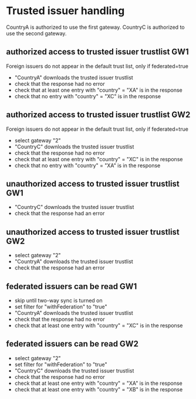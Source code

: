 # Trusted issuer handling 

CountryA is authorized to use the first gateway. 
CountryC is authorized to use the second gateway. 


## authorized access to trusted issuer trustlist GW1
Foreign issuers do not appear in the default trust list, only if federated=true

* "CountryA" downloads the trusted issuer trustlist
* check that the response had no error
* check that at least one entry with "country" = "XA" is in the response
* check that no entry with "country" = "XC" is in the response


## authorized access to trusted issuer trustlist GW2
Foreign issuers do not appear in the default trust list, only if federated=true

* select gateway "2"
* "CountryC" downloads the trusted issuer trustlist
* check that the response had no error
* check that at least one entry with "country" = "XC" is in the response
* check that no entry with "country" = "XA" is in the response


## unauthorized access to trusted issuer trustlist GW1 

* "CountryC" downloads the trusted issuer trustlist
* check that the response had an error

## unauthorized access to trusted issuer trustlist GW2

* select gateway "2"
* "CountryA" downloads the trusted issuer trustlist
* check that the response had an error


## federated issuers can be read GW1

* skip until two-way sync is turned on
* set filter for "withFederation" to "true"
* "CountryA" downloads the trusted issuer trustlist
* check that the response had no error
* check that at least one entry with "country" = "XC" is in the response


## federated issuers can be read GW2

* select gateway "2"
* set filter for "withFederation" to "true"
* "CountryC" downloads the trusted issuer trustlist
* check that the response had no error
* check that at least one entry with "country" = "XA" is in the response
* check that at least one entry with "country" = "XB" is in the response
